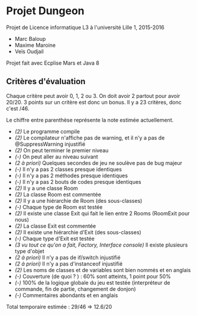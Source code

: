 Projet Dungeon
=======

Projet de Licence informatique L3 à l'université Lille 1, 2015-2016

- Marc Baloup
- Maxime Maroine
- Veïs Oudjail

Projet fait avec Ecplise Mars et Java 8




Critères d'évaluation
------

Chaque critère peut avoir 0, 1, 2 ou 3. On doit avoir 2 partout pour avoir 20/20. 3 points sur un critère est donc un bonus.
Il y a 23 critères, donc c'est /46.

Le chiffre entre parenthèse représente la note estimée actuellement.

- *(2)* Le programme compile
- *(2)* Le compilateur n'affiche pas de warning, et il n'y a pas de @SuppressWarning injustifié
- *(2)* On peut terminer le premier niveau
- *(-)* On peut aller au niveau suivant
- *(2 à priori)* Quelques secondes de jeu ne soulève pas de bug majeur
- *(-)* Il n'y a pas 2 classes presque identiques
- *(-)* Il n'y a pas 2 méthodes presque identiques
- *(-)* Il n'y a pas 2 bouts de codes presque identiques
- *(2)* Il y a une classe Room
- *(2)* La classe Room est commentée
- *(2)* Il y a une hiérarchie de Room (des sous-classes)
- *(-)* Chaque type de Room est testée
- *(2)* Il existe une classe Exit qui fait le lien entre 2 Rooms (RoomExit pour nous)
- *(2)* La classe Exit est commentée
- *(2)* Il existe une hiérarchie d'Exit (des sous-classes)
- *(-)* Chaque type d'Exit est testée
- *(3 vu tout ce qu'on a fait, Factory, Interface console)* Il existe plusieurs type d'objet
- *(2 à priori)* Il n'y a pas de if/switch injustifié
- *(2 à priori)* Il n'y a pas d'instanceof injustifié
- *(2)* Les noms de classes et de variables sont bien nommés et en anglais
- *(-)* Couverture (de quoi ? ) : 60% sont atteints, 1 point pour 50%
- *(-)* 100% de la logique globale du jeu est testée (interpréteur de commande, fin de partie, changement de donjon)
- *(-)* Commentaires abondants et en anglais

Total temporaire estimée : 29/46 => 12.6/20






